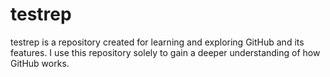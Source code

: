 # testrep
testrep is a repository created for learning and exploring GitHub and its features. I use this repository solely to gain a deeper understanding of how GitHub works.

